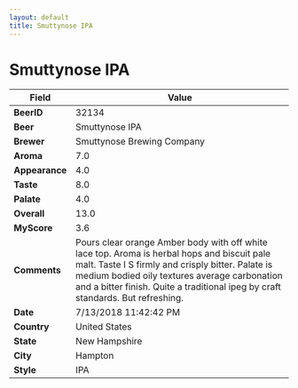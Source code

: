 ```yaml
---
layout: default
title: Smuttynose IPA 
---
```


# Smuttynose IPA 

| Field         | Value     |
|---------------|-----------|
| **BeerID** | 32134 |
| **Beer** | Smuttynose IPA  |
| **Brewer** | Smuttynose Brewing Company |
| **Aroma** | 7.0 |
| **Appearance** | 4.0 |
| **Taste** | 8.0 |
| **Palate** | 4.0 |
| **Overall** | 13.0 |
| **MyScore** | 3.6 |
| **Comments** | Pours clear orange Amber body with off white lace top.  Aroma is herbal hops and biscuit pale malt.  Taste I S firmly and crisply bitter. Palate is medium bodied oily textures average carbonation and a bitter finish.  Quite a traditional ipeg by craft standards. But refreshing.  |
| **Date** | 7/13/2018 11:42:42 PM |
| **Country** | United States |
| **State** | New Hampshire |
| **City** | Hampton |
| **Style** | IPA |
